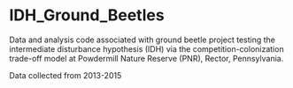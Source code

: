 # IDH_Ground_Beetles

Data and analysis code associated with ground beetle project testing the intermediate disturbance hypothesis (IDH) via the competition-colonization trade-off model at Powdermill Nature Reserve (PNR), Rector, Pennsylvania.

Data collected from 2013-2015
